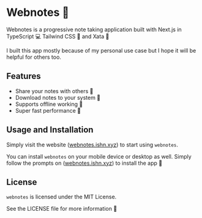 # Webnotes 📝

Webnotes is a progressive note taking application built with Next.js in TypeScript 💻 Tailwind CSS 🎨 and Xata 🚀 

I built this app mostly because of my personal use case but I hope it will be helpful for others too.

## Features
- Share your notes with others 🤝
- Download notes to your system 💾
- Supports offline working 📱
- Super fast performance 🚀

## Usage and Installation
Simply visit the website ([webnotes.ishn.xyz](https://webnotes.ishn.xyz/)) to start using `webnotes`.

You can install `webnotes` on your mobile device or desktop as well. Simply follow the prompts on ([webnotes.ishn.xyz](https://webnotes.ishn.xyz/)) to install the app 📲


## License
`webnotes` is licensed under the MIT License. 

See the LICENSE file for more information 📖



